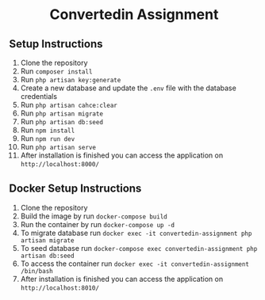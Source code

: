 # <p align="center">Convertedin Assignment</p>

## Setup Instructions

1. Clone the repository
2. Run `composer install`
3. Run `php artisan key:generate`
4. Create a new database and update the `.env` file with the database credentials 
5. Run `php artisan cahce:clear`
6. Run `php artisan migrate`
7. Run `php artisan db:seed`
8. Run `npm install`
9. Run `npm run dev`
10. Run `php artisan serve`
11. After installation is finished you can access the application on `http://localhost:8000/`


## Docker Setup Instructions

1. Clone the repository 
2. Build the image by run `docker-compose build`
3. Run the container by run `docker-compose up -d`
4. To migrate database run `docker exec -it convertedin-assignment php artisan migrate`
5. To seed database run `docker-compose exec convertedin-assignment php artisan db:seed`
6. To access the container run `docker exec -it convertedin-assignment /bin/bash`
7. After installation is finished you can access the application on `http://localhost:8010/`

